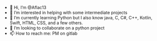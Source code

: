 - 👋 Hi, I’m @Aflac13
- 👀 I’m interested in helping with some intermediate projects
- 🌱 I’m currently learning Python but I also know java, C, C#, C++, Kotlin, Swift, HTML, CSS, and a few others.
- 💞️ I’m looking to collaborate on a python project
- 📫 How to reach me: PM on gitlab

<!---
Aflac13/Aflac13 is a ✨ special ✨ repository because its `README.md` (this file) appears on your GitHub profile.
You can click the Preview link to take a look at your changes.
--->
